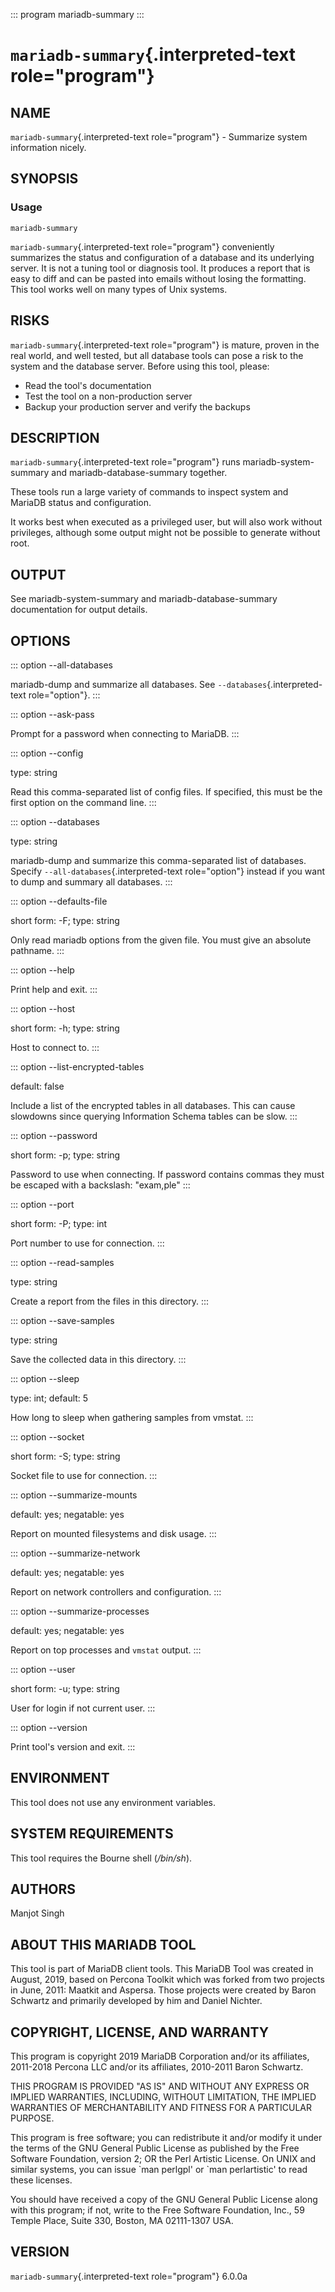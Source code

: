 ::: program
mariadb-summary
:::

# `mariadb-summary`{.interpreted-text role="program"}

## NAME

`mariadb-summary`{.interpreted-text role="program"} - Summarize system
information nicely.

## SYNOPSIS

### Usage

    mariadb-summary

`mariadb-summary`{.interpreted-text role="program"} conveniently
summarizes the status and configuration of a database and its underlying
server. It is not a tuning tool or diagnosis tool. It produces a report
that is easy to diff and can be pasted into emails without losing the
formatting. This tool works well on many types of Unix systems.

## RISKS

`mariadb-summary`{.interpreted-text role="program"} is mature, proven in
the real world, and well tested, but all database tools can pose a risk
to the system and the database server. Before using this tool, please:

-   Read the tool\'s documentation
-   Test the tool on a non-production server
-   Backup your production server and verify the backups

## DESCRIPTION

`mariadb-summary`{.interpreted-text role="program"} runs
mariadb-system-summary and mariadb-database-summary together.

These tools run a large variety of commands to inspect system and
MariaDB status and configuration.

It works best when executed as a privileged user, but will also work
without privileges, although some output might not be possible to
generate without root.

## OUTPUT

See mariadb-system-summary and mariadb-database-summary documentation
for output details.

## OPTIONS

::: option
\--all-databases

mariadb-dump and summarize all databases. See
`--databases`{.interpreted-text role="option"}.
:::

::: option
\--ask-pass

Prompt for a password when connecting to MariaDB.
:::

::: option
\--config

type: string

Read this comma-separated list of config files. If specified, this must
be the first option on the command line.
:::

::: option
\--databases

type: string

mariadb-dump and summarize this comma-separated list of databases.
Specify `--all-databases`{.interpreted-text role="option"} instead if
you want to dump and summary all databases.
:::

::: option
\--defaults-file

short form: -F; type: string

Only read mariadb options from the given file. You must give an absolute
pathname.
:::

::: option
\--help

Print help and exit.
:::

::: option
\--host

short form: -h; type: string

Host to connect to.
:::

::: option
\--list-encrypted-tables

default: false

Include a list of the encrypted tables in all databases. This can cause
slowdowns since querying Information Schema tables can be slow.
:::

::: option
\--password

short form: -p; type: string

Password to use when connecting. If password contains commas they must
be escaped with a backslash: \"exam,ple\"
:::

::: option
\--port

short form: -P; type: int

Port number to use for connection.
:::

::: option
\--read-samples

type: string

Create a report from the files in this directory.
:::

::: option
\--save-samples

type: string

Save the collected data in this directory.
:::

::: option
\--sleep

type: int; default: 5

How long to sleep when gathering samples from vmstat.
:::

::: option
\--socket

short form: -S; type: string

Socket file to use for connection.
:::

::: option
\--summarize-mounts

default: yes; negatable: yes

Report on mounted filesystems and disk usage.
:::

::: option
\--summarize-network

default: yes; negatable: yes

Report on network controllers and configuration.
:::

::: option
\--summarize-processes

default: yes; negatable: yes

Report on top processes and `vmstat` output.
:::

::: option
\--user

short form: -u; type: string

User for login if not current user.
:::

::: option
\--version

Print tool\'s version and exit.
:::

## ENVIRONMENT

This tool does not use any environment variables.

## SYSTEM REQUIREMENTS

This tool requires the Bourne shell (*/bin/sh*).

## AUTHORS

Manjot Singh

## ABOUT THIS MARIADB TOOL

This tool is part of MariaDB client tools. This MariaDB Tool was created
in August, 2019, based on Percona Toolkit which was forked from two
projects in June, 2011: Maatkit and Aspersa. Those projects were created
by Baron Schwartz and primarily developed by him and Daniel Nichter.

## COPYRIGHT, LICENSE, AND WARRANTY

This program is copyright 2019 MariaDB Corporation and/or its
affiliates, 2011-2018 Percona LLC and/or its affiliates, 2010-2011 Baron
Schwartz.

THIS PROGRAM IS PROVIDED \"AS IS\" AND WITHOUT ANY EXPRESS OR IMPLIED
WARRANTIES, INCLUDING, WITHOUT LIMITATION, THE IMPLIED WARRANTIES OF
MERCHANTABILITY AND FITNESS FOR A PARTICULAR PURPOSE.

This program is free software; you can redistribute it and/or modify it
under the terms of the GNU General Public License as published by the
Free Software Foundation, version 2; OR the Perl Artistic License. On
UNIX and similar systems, you can issue \`man perlgpl\' or \`man
perlartistic\' to read these licenses.

You should have received a copy of the GNU General Public License along
with this program; if not, write to the Free Software Foundation, Inc.,
59 Temple Place, Suite 330, Boston, MA 02111-1307 USA.

## VERSION

`mariadb-summary`{.interpreted-text role="program"} 6.0.0a
